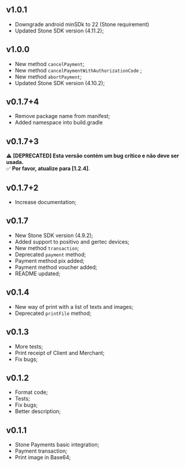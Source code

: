 ## v1.0.1

- Downgrade android minSDk to 22 (Stone requirement)
- Updated Stone SDK version (4.11.2);

## v1.0.0

- New method `cancelPayment`;
- New method `cancelPaymentWithAuthorizationCode` ;
- New method `abortPayment`;
- Updated Stone SDK version (4.10.2);

## v0.1.7+4

- Remove package name from manifest;
- Added namespace into build.gradle

## v0.1.7+3
⚠️ **[DEPRECATED] Esta versão contém um bug crítico e não deve ser usada.**  
✅ **Por favor, atualize para [1.2.4]**.

## v0.1.7+2

- Increase documentation;

## v0.1.7

- New Stone SDK version (4.9.2);
- Added support to positivo and gertec devices;
- New method `transaction`;
- Deprecated `payment` method;
- Payment method pix added;
- Payment method voucher added;
- README updated;

## v0.1.4

- New way of print with a list of texts and images;
- Deprecated `printFile` method;

## v0.1.3

- More tests;
- Print receipt of Client and Merchant;
- Fix bugs;

## v0.1.2

- Format code;
- Tests;
- Fix bugs;
- Better description;

## v0.1.1

- Stone Payments basic integration;
- Payment transaction;
- Print image in Base64;
